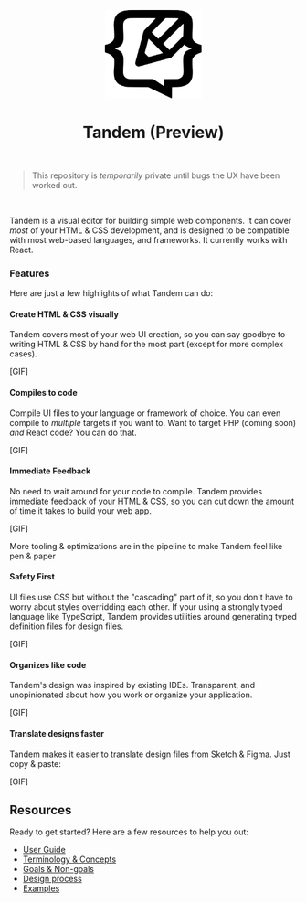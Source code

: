 <p align="center">
  <img src="assets/logo.svg" width="170px">
  <h1 align="center">Tandem (Preview)</h1>
</p>

<br />

> This repository is _temporarily_ private until bugs the UX have been worked out.

<br />

Tandem is a visual editor for building simple web components. It can cover _most_ of your HTML & CSS development, and is designed to be compatible with most web-based languages, and frameworks. It currently works with React.

### Features

Here are just a few highlights of what Tandem can do:

#### Create HTML & CSS visually

Tandem covers most of your web UI creation, so you can say goodbye to writing HTML & CSS by hand for the most part (except for more complex cases).

[GIF]

#### Compiles to code

Compile UI files to your language or framework of choice. You can even compile to _multiple_ targets if you want to. Want to target PHP (coming soon) _and_ React code? You can do that.

[GIF]

#### Immediate Feedback

No need to wait around for your code to compile. Tandem provides immediate feedback of your HTML & CSS, so you can cut down the amount of time it takes to build your web app.

[GIF]

More tooling & optimizations are in the pipeline to make Tandem feel like pen & paper

#### Safety First

UI files use CSS but without the "cascading" part of it, so you don't have to worry about styles overridding each other. If your using a strongly typed language like TypeScript, Tandem provides utilities around generating typed definition files for design files.

[GIF]

#### Organizes like code

Tandem's design was inspired by existing IDEs. Transparent, and unopinionated about how you work or organize your application.

[GIF]

#### Translate designs faster

Tandem makes it easier to translate design files from Sketch & Figma. Just copy & paste:

[GIF]

## Resources

Ready to get started? Here are a few resources to help you out:

- [User Guide](./docs/user-guide.md)
- [Terminology & Concepts](./docs/concepts.md)
- [Goals & Non-goals](./docs/goals.md)
- [Design process](./docs/design-process.md)
- [Examples](https://github.com/tandemcode/examples)
